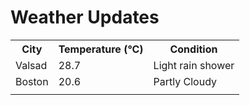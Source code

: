 # Weather Updates

<!-- WEATHER-UPDATE-START -->
<table><tr><th>City</th><th>Temperature (°C)</th><th>Condition</th></tr><tr><td>Valsad</td><td>28.7</td><td>Light rain shower</td></tr><tr><td>Boston</td><td>20.6</td><td>Partly Cloudy</td></tr><tr><td></td><td></td><td></td></tr></table>
<!-- WEATHER-UPDATE-END -->
